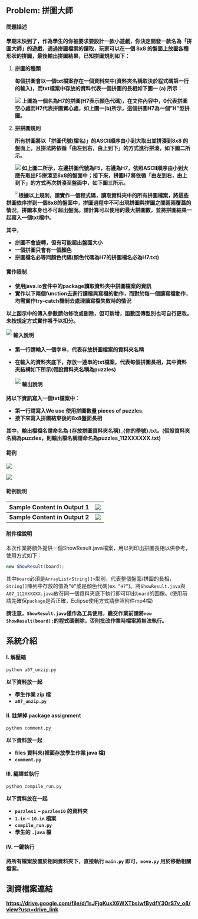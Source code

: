 ## **Problem: 拼圖大師**

#### **問題描述**

​	**學期末快到了，作為學生的你被要求要設計一款小遊戲，你決定開發一款名為「拼圖大師」的遊戲，通過拼圖檔案的讀取，玩家可以在一個 8x8 的盤面上放置各種形狀的拼圖，最後輸出拼圖結果，已知拼圖規則如下：**

1. **拼圖的種類**

   **每個拼圖會以一個txt檔案存在一個資料夾中(資料夾名稱取決於程式碼第一行的輸入)，而txt檔案中存放的資料代表一個拼圖的長相如下圖一 (a) 所示：**

   **<img src=".\images\img1.png" align="left" />**

   **上圖為一個名為H7的拼圖(H7表示顏色代碼)，在文件內容中，0代表拼圖空心處而H7代表拼圖實心處，如上圖一(b)所示，這個拼圖H7為一個”H”型拼圖。**

   

2. **拼拼圖規則**

   **所有拼圖將以「拼圖代號(檔名)」的ASCII順序由小到大取出並拼湊到8x8 的盤面上，且拼法將依循「由左到右，由上到下」的方式進行拼湊，如下圖二所示。**

   **<img src=".\images\img2.png" align="left" />**

   **如上圖二所示，左邊拼圖代號為F5，右邊為H7，依照ASCII順序由小到大應先取出F5拼湊至8x8的盤面中；接下來，拼圖H7將依循「由左到右，由上到下」的方式再次拼湊至盤面中，如下圖三所示。**
   
   **<img src=".\images\img3.png" style="zoom:50%;" align="left"/>**



**根據以上規則，請實作一個程式碼，讀取資料夾中的所有拼圖檔案，將這些拼圖依序拼到一個8x8的盤面中，拼圖過程中不可出現拼圖與拼圖之間兩兩覆蓋的情況，拼圖本身也不可超出盤面。請計算可以使用的最大拼圖數，並將拼圖結果一起寫入一個txt檔中。**

**其中，**

- **拼圖不會旋轉，但有可能超出盤面大小**
- **一個拼圖只會有一個顏色**
- **拼圖檔名必等同顏色代碼(顏色代碼為H7的拼圖檔名必為H7.txt)**



#### **實作限制**

- **使用java.io套件中的package讀取資料夾中拼圖檔案的資訊**
- **實作以下兩個function去進行讀檔與寫檔的動作，而對於每一個讀寫檔動作，均需實作try-catch機制去處理讀寫檔失敗時的情況**

**以上函示中的傳入參數請勿修改或刪除，但可新增，函數回傳型別也可自行更改。未按規定方式實作將予以扣分。**

**<img src=".\images\img4.png" align="left" />**



#### **輸入說明**

- **第一行請輸入一個字串，代表存放拼圖檔案的資料夾名稱**

- **在輸入的資料夾底下，存放一連串的txt檔案，代表每個拼圖長相，其中資料夾結構如下所示(假設資料夾名稱為puzzles)**

  **<img src=".\images\img5.png" align="left" />**



#### **輸出說明**

**將以下資訊寫入一個txt檔案中：**

- **第一行請寫入We use 使用拼圖數量 pieces of puzzles.**
- **接下來寫入拼圖結束後的8x8盤面長相**

**其中，輸出檔檔名請命名為 {存放拼圖資料夾名稱}_{你的學號}.txt。(假設資料夾名稱為puzzles，則輸出檔名稱請命名為puzzles_112XXXXXX.txt)**



#### **範例**

**![](.\images\img6.png)**

**![](.\images\img7.png)**



#### **範例說明**
| **Sample Content in Output 1** | ![](.\images\img8.png) |
| ------------------------------ | ---------------------- |
| **Sample Content in Output 2** | ![](.\images\img9.png) |



#### **附件檔說明**

本次作業將額外提供一個ShowResult.java檔案，用以列印出拼圖長相以供參考，使用方式如下：

```java
new ShowResult(board);
```

其中`board`必須是`ArrayList<String[]>`型別，代表整個盤面/拼圖的長相，`String[]`陣列中存放的值為`”0”`或是顏色代碼(ex. `”H7”`)。將`ShowResult.java`與`A07_112XXXXXX.java`放在同一個資料夾底下執行即可印出`board`的圖像。(使用前請先確保`package`是否正確，Eclipse使用方式請參照附件mp4檔)

**請注意，`ShowResult.java`僅作為工具使用，繳交作業前請將`new ShowResult(board);`的程式碼刪除，否則批改作業時檔案將無法執行。**



## **系統介紹**

#### **I. 解壓縮**

```cmd
python a07_unzip.py
```

**以下資料放一起**

* **學生作業 zip 檔**
* **`a07_unzip.py`**



#### **II. 註解掉 package assignment**

```cmd
python comment.py
```

**以下資料放一起**

* **files 資料夾(裡面存放學生作業 java 檔)**
* **`comment.py`**



#### **III. 編譯並執行**

```cmd
python compile_run.py
```

**以下資料放在一起**

* **`puzzles1` ~ `puzzles10` 的資料夾**
* **`1.in` ~ `10.in` 檔案**
* **`compile_run.py`**
* **學生的 `.java` 檔**



#### **IV. 一鍵執行**

**將所有檔案放置於相同資料夾下，直接執行 `main.py` 即可，`move.py` 用於移動相關檔案。**



## **測資檔案連結**

**https://drive.google.com/file/d/1sJFjqKuxX6WXTbsiwfBydfY3OrS7v_o8/view?usp=drive_link**